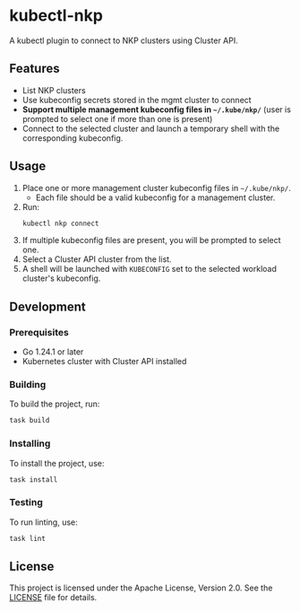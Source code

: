# kubectl-nkp

A kubectl plugin to connect to NKP clusters using Cluster API.

## Features

- List NKP clusters
- Use kubeconfig secrets stored in the mgmt cluster to connect
- **Support multiple management kubeconfig files in `~/.kube/nkp/`** (user is prompted to select one if more than one is present)
- Connect to the selected cluster and launch a temporary shell with the corresponding kubeconfig.

## Usage

1. Place one or more management cluster kubeconfig files in `~/.kube/nkp/`.
   - Each file should be a valid kubeconfig for a management cluster.
2. Run:
   ```sh
   kubectl nkp connect
   ```
3. If multiple kubeconfig files are present, you will be prompted to select one.
4. Select a Cluster API cluster from the list.
5. A shell will be launched with `KUBECONFIG` set to the selected workload cluster's kubeconfig.

## Development

### Prerequisites

- Go 1.24.1 or later
- Kubernetes cluster with Cluster API installed

### Building

To build the project, run:

```sh
task build 
```

### Installing

To install the project, use:

```sh
task install
```

### Testing

To run linting, use:

```sh
task lint
```

## License

This project is licensed under the Apache License, Version 2.0. See the [LICENSE](LICENSE) file for details.
